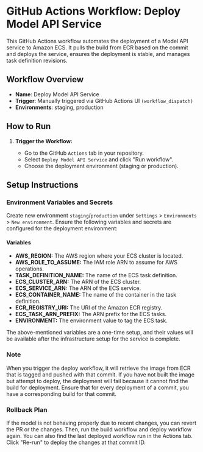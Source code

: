 # GitHub Actions Workflow: Deploy Model API Service

This GitHub Actions workflow automates the deployment of a Model API service to Amazon ECS.
It pulls the build from ECR based on the commit and deploys the service, ensures the deployment
is stable, and manages task definition revisions.

## Workflow Overview

- **Name**: Deploy Model API Service
- **Trigger**: Manually triggered via GitHub Actions UI `(workflow_dispatch)`
- **Environments**: staging, production

## How to Run

1. **Trigger the Workflow:**

    - Go to the GitHub `Actions` tab in your repository.
    - Select `Deploy Model API Service` and click "Run workflow".
    - Choose the deployment environment (staging or production).

## Setup Instructions

### Environment Variables and Secrets

Create new environment `staging`/`production` under `Settings` > `Environments` > `New environment`.
Ensure the following variables and secrets are configured for the deployment environment:

#### Variables

- **AWS_REGION:** The AWS region where your ECS cluster is located.
- **AWS_ROLE_TO_ASSUME:** The IAM role ARN to assume for AWS operations.
- **TASK_DEFINITION_NAME:** The name of the ECS task definition.
- **ECS_CLUSTER_ARN:** The ARN of the ECS cluster.
- **ECS_SERVICE_ARN:** The ARN of the ECS service.
- **ECS_CONTAINER_NAME:** The name of the container in the task definition.
- **ECR_REGISTRY_URI:** The URI of the Amazon ECR registry.
- **ECS_TASK_ARN_PREFIX:** The ARN prefix for the ECS tasks.
- **ENVIRONMENT:** The environment value to tag the ECS task.

The above-mentioned variables are a one-time setup, and their values will be available after the infrastructure setup
for the service is complete.

### Note

When you trigger the deploy workflow, it will retrieve the image from ECR that is tagged and pushed with that commit. If
you have not built the image but attempt to deploy, the deployment will fail because it cannot find the build for
deployment. Ensure that for every deployment of a commit, you have a corresponding build for that commit.

### Rollback Plan

If the model is not behaving properly due to recent changes, you can revert the PR or the changes. Then, run the build
workflow and deploy workflow again. You can also find the last deployed workflow run in the Actions tab. Click "Re-run"
to deploy the changes at that commit ID.
